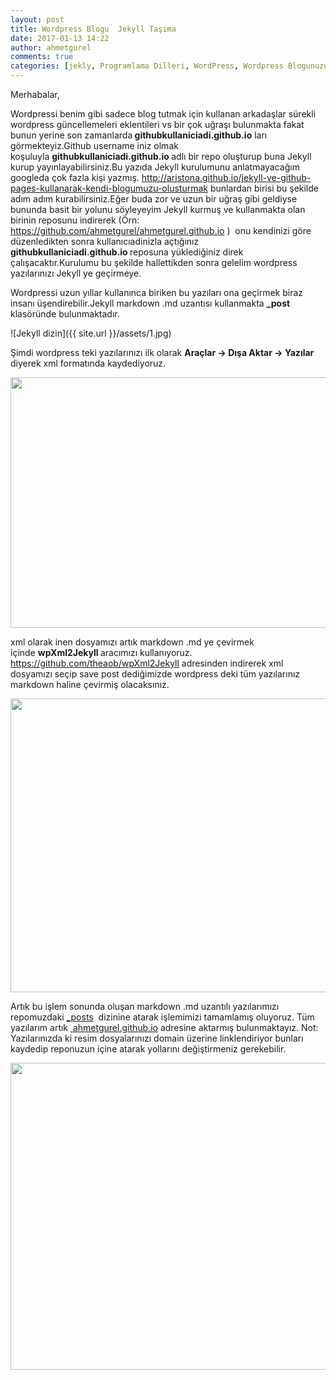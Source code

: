 ```yaml
---
layout: post
title: Wordpress Blogu  Jekyll Taşıma
date: 2017-01-13 14:22
author: ahmetgurel
comments: true
categories: [jekly, Programlama Dilleri, WordPress, Wordpress Blogunuzu Jekyll Taşıma, wordpress yazılarını markdown a çevirmek, wordpress yazılarınız md uzantılı yapmak]
---
```

Merhabalar,

Wordpressi benim gibi sadece blog tutmak için kullanan arkadaşlar sürekli wordpress güncellemeleri eklentileri vs bir çok uğraşı bulunmakta fakat bunun yerine son zamanlarda<strong> githubkullaniciadi.github.io</strong> ları görmekteyiz.Github username iniz olmak koşuluyla <strong>githubkullaniciadi.github.io </strong>adlı bir repo oluşturup buna Jekyll kurup yayınlayabilirsiniz.Bu yazıda Jekyll kurulumunu anlatmayacağım googleda çok fazla kişi yazmış. <a href="http://aristona.github.io/jekyll-ve-github-pages-kullanarak-kendi-blogumuzu-olusturmak">http://aristona.github.io/jekyll-ve-github-pages-kullanarak-kendi-blogumuzu-olusturmak</a> bunlardan birisi bu şekilde adım adım kurabilirsiniz.Eğer buda zor ve uzun bir uğraş gibi geldiyse bununda basit bir yolunu söyleyeyim Jekyll kurmuş ve kullanmakta olan birinin reposunu indirerek (Örn: https://github.com/ahmetgurel/ahmetgurel.github.io )  onu kendinizi göre düzenledikten sonra kullanıcıadinizla açtığınız <strong>githubkullaniciadi.github.io </strong>reposuna yüklediğiniz direk çalışacaktır.Kurulumu bu şekilde hallettikden sonra gelelim wordpress yazılarınızı Jekyll ye geçirmeye.

Wordpressi uzun yıllar kullanınca biriken bu yazıları ona geçirmek biraz insanı üşendirebilir.Jekyll markdown .md uzantısı kullanmakta <strong>_post</strong> klasöründe bulunmaktadır.

![Jekyll dizin]({{ site.url }}/assets/1.jpg)

Şimdi wordpress teki yazılarınızı ilk olarak <strong>Araçlar -&gt; Dışa Aktar -&gt; Yazılar</strong> diyerek xml formatında kaydediyoruz.

<a href="http://www.gurelahmet.com/wp-content/uploads/2017/01/2.jpg"><img class="alignnone size-large wp-image-681" src="http://www.gurelahmet.com/wp-content/uploads/2017/01/2-1024x421.jpg" alt="" width="976" height="401" /></a>

xml olarak inen dosyamızı artık markdown .md ye çevirmek içinde <strong>wpXml2Jekyll </strong>aracımızı kullanıyoruz. <a href="https://github.com/theaob/wpXml2Jekyll">https://github.com/theaob/wpXml2Jekyll</a> adresinden indirerek xml dosyamızı seçip save post dediğimizde wordpress deki tüm yazılarınız markdown haline çevirmiş olacaksınız.

<a href="http://www.gurelahmet.com/wp-content/uploads/2017/01/3.jpg"><img class="alignnone size-full wp-image-682" src="http://www.gurelahmet.com/wp-content/uploads/2017/01/3.jpg" alt="" width="934" height="470" /></a>

Artık bu işlem sonunda oluşan markdown .md uzantılı yazılarımızı repomuzdaki <a id="e2a2ff2d1ad978ada529597257972458-2e1be514044c14d4843cc877df018d4929325a34" class="js-navigation-open" title="_posts" href="https://github.com/ahmetgurel/ahmetgurel.github.io/tree/master/_posts">_posts</a>  dizinine atarak işlemimizi tamamlamış oluyoruz. Tüm yazılarım artık <a href="https://ahmetgurel.github.io/"> ahmetgurel.github.io</a> adresine aktarmış bulunmaktayız. Not: Yazılarınızda ki resim dosyalarınızı domain üzerine linklendiriyor bunları kaydedip reponuzun içine atarak yollarını değiştirmeniz gerekebilir.

<a href="http://www.gurelahmet.com/wp-content/uploads/2017/01/4.jpg"><img class="alignnone size-large wp-image-683" src="http://www.gurelahmet.com/wp-content/uploads/2017/01/4-1024x515.jpg" alt="" width="976" height="491" /></a>

&nbsp;

